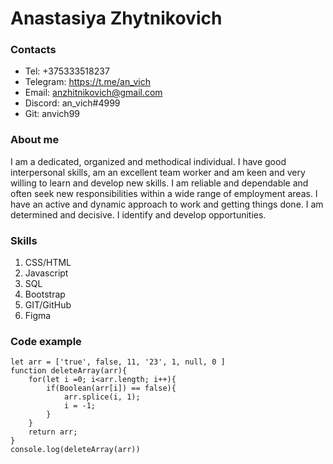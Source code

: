 # Anastasiya Zhytnikovich
### Contacts
+ Tel: +375333518237
+ Telegram: https://t.me/an_vich
+ Email: anzhitnikovich@gmail.com
+ Discord: an_vich#4999
+ Git: anvich99
### About me
I am a dedicated, organized and methodical individual. I have good interpersonal skills, am an excellent team worker and am keen and very willing to learn and develop new skills. I am reliable and dependable and often seek new responsibilities within a wide range of employment areas. I have an active and dynamic approach to work and getting things done. I am determined and decisive. I identify and develop opportunities.  

### Skills
1. CSS/HTML
2. Javascript
3. SQL
4. Bootstrap
5. GIT/GitHub
6. Figma
### Code example
```
let arr = ['true', false, 11, '23', 1, null, 0 ]
function deleteArray(arr){
    for(let i =0; i<arr.length; i++){
        if(Boolean(arr[i]) == false){
            arr.splice(i, 1);
            i = -1;
        }
    }
    return arr;
}
console.log(deleteArray(arr))
```
